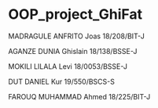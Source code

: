# OOP_project_GhiFat


MADRAGULE ANFRITO Joas     18/208/BIT-J                                                                   



AGANZE DUNIA Ghislain      18/138/BSSE-J



MOKILI LILALA Levi         18/0053/BSSE-J



DUT DANIEL Kur             19/550/BSCS-S



FAROUQ MUHAMMAD Ahmed      18/225/BIT-J
